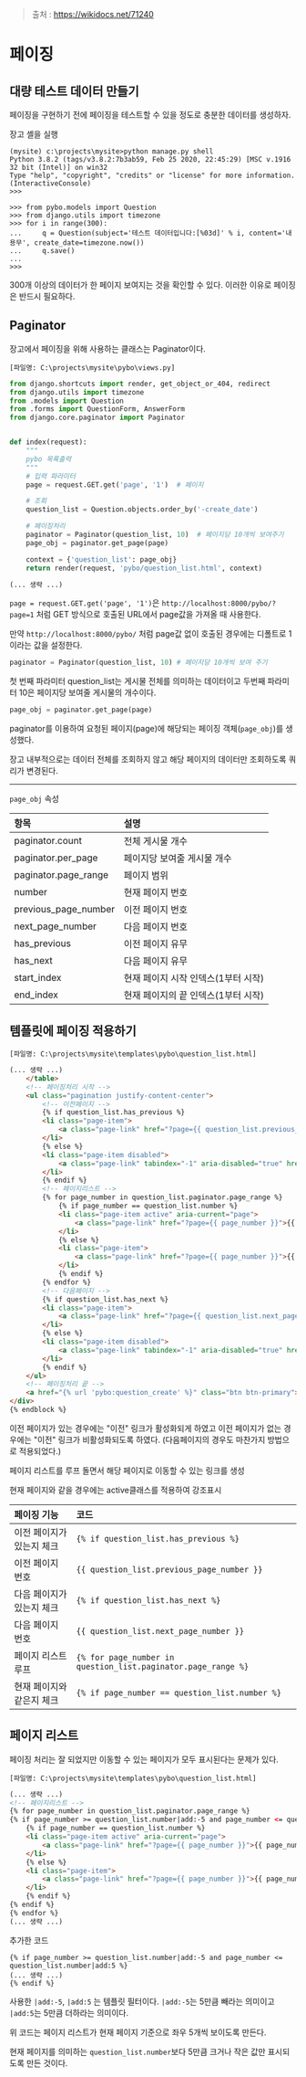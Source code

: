 > 출처 : https://wikidocs.net/71240



# 페이징



## 대량 테스트 데이터 만들기

페이징을 구현하기 전에 페이징을 테스트할 수 있을 정도로 충분한 데이터를 생성하자.

장고 셸을 실행

```
(mysite) c:\projects\mysite>python manage.py shell
Python 3.8.2 (tags/v3.8.2:7b3ab59, Feb 25 2020, 22:45:29) [MSC v.1916 32 bit (Intel)] on win32
Type "help", "copyright", "credits" or "license" for more information.
(InteractiveConsole)
>>>
```

```
>>> from pybo.models import Question
>>> from django.utils import timezone
>>> for i in range(300):
...     q = Question(subject='테스트 데이터입니다:[%03d]' % i, content='내용무', create_date=timezone.now())
...     q.save()
...
>>>  
```

300개 이상의 데이터가 한 페이지 보여지는 것을 확인할 수 있다. 이러한 이유로 페이징은 반드시 필요하다.



## Paginator

장고에서 페이징을 위해 사용하는 클래스는 Paginator이다.

`[파일명: C:\projects\mysite\pybo\views.py]`

```python
from django.shortcuts import render, get_object_or_404, redirect
from django.utils import timezone
from .models import Question
from .forms import QuestionForm, AnswerForm
from django.core.paginator import Paginator  


def index(request):
    """
    pybo 목록출력
    """
    # 입력 파라미터
    page = request.GET.get('page', '1')  # 페이지

    # 조회
    question_list = Question.objects.order_by('-create_date')

    # 페이징처리
    paginator = Paginator(question_list, 10)  # 페이지당 10개씩 보여주기
    page_obj = paginator.get_page(page)

    context = {'question_list': page_obj}
    return render(request, 'pybo/question_list.html', context)

(... 생략 ...)
```

`page = request.GET.get('page', '1')`은 `http://localhost:8000/pybo/?page=1` 처럼 GET 방식으로 호출된 URL에서 page값을 가져올 때 사용한다.

만약 `http://localhost:8000/pybo/` 처럼 page값 없이 호출된 경우에는 디폴트로 1이라는 값을 설정한다.

```python
paginator = Paginator(question_list, 10) # 페이지당 10개씩 보여 주기
```

첫 번째 파라미터 question_list는 게시물 전체를 의미하는 데이터이고 두번째 파라미터 10은 페이지당 보여줄 게시물의 개수이다.

```python
page_obj = paginator.get_page(page)
```

paginator를 이용하여 요청된 페이지(page)에 해당되는 페이징 객체(`page_obj`)를 생성했다.

장고 내부적으로는 데이터 전체를 조회하지 않고 해당 페이지의 데이터만 조회하도록 쿼리가 변경된다.

---

`page_obj` 속성

| 항목                 | 설명                                |
| :------------------- | :---------------------------------- |
| paginator.count      | 전체 게시물 개수                    |
| paginator.per_page   | 페이지당 보여줄 게시물 개수         |
| paginator.page_range | 페이지 범위                         |
| number               | 현재 페이지 번호                    |
| previous_page_number | 이전 페이지 번호                    |
| next_page_number     | 다음 페이지 번호                    |
| has_previous         | 이전 페이지 유무                    |
| has_next             | 다음 페이지 유무                    |
| start_index          | 현재 페이지 시작 인덱스(1부터 시작) |
| end_index            | 현재 페이지의 끝 인덱스(1부터 시작) |



## 템플릿에 페이징 적용하기

`[파일명: C:\projects\mysite\templates\pybo\question_list.html]`

```html
(... 생략 ...)
    </table>
    <!-- 페이징처리 시작 -->
    <ul class="pagination justify-content-center">
        <!-- 이전페이지 -->
        {% if question_list.has_previous %}
        <li class="page-item">
            <a class="page-link" href="?page={{ question_list.previous_page_number }}">이전</a>
        </li>
        {% else %}
        <li class="page-item disabled">
            <a class="page-link" tabindex="-1" aria-disabled="true" href="#">이전</a>
        </li>
        {% endif %}
        <!-- 페이지리스트 -->
        {% for page_number in question_list.paginator.page_range %}
            {% if page_number == question_list.number %}
            <li class="page-item active" aria-current="page">
                <a class="page-link" href="?page={{ page_number }}">{{ page_number }}</a>
            </li>
            {% else %}
            <li class="page-item">
                <a class="page-link" href="?page={{ page_number }}">{{ page_number }}</a>
            </li>
            {% endif %}
        {% endfor %}
        <!-- 다음페이지 -->
        {% if question_list.has_next %}
        <li class="page-item">
            <a class="page-link" href="?page={{ question_list.next_page_number }}">다음</a>
        </li>
        {% else %}
        <li class="page-item disabled">
            <a class="page-link" tabindex="-1" aria-disabled="true" href="#">다음</a>
        </li>
        {% endif %}
    </ul>
    <!-- 페이징처리 끝 -->
    <a href="{% url 'pybo:question_create' %}" class="btn btn-primary">질문 등록하기</a>
</div>
{% endblock %}
```

이전 페이지가 있는 경우에는 "이전" 링크가 활성화되게 하였고 이전 페이지가 없는 경우에는 "이전" 링크가 비활성화되도록 하였다. (다음페이지의 경우도 마찬가지 방법으로 적용되었다.)

페이지 리스트를 루프 돌면서 해당 페이지로 이동할 수 있는 링크를 생성

현재 페이지와 같을 경우에는 active클래스를 적용하여 강조표시

| 페이징 기능               | 코드                                                         |
| :------------------------ | :----------------------------------------------------------- |
| 이전 페이지가 있는지 체크 | `{% if question_list.has_previous %}`                        |
| 이전 페이지 번호          | `{{ question_list.previous_page_number }}`                   |
| 다음 페이지가 있는지 체크 | `{% if question_list.has_next %}`                            |
| 다음 페이지 번호          | `{{ question_list.next_page_number }}`                       |
| 페이지 리스트 루프        | `{% for page_number in question_list.paginator.page_range %}` |
| 현재 페이지와 같은지 체크 | `{% if page_number == question_list.number %}`               |



## 페이지 리스트

페이징 처리는 잘 되었지만 이동할 수 있는 페이지가 모두 표시된다는 문제가 있다.

`[파일명: C:\projects\mysite\templates\pybo\question_list.html]`

```html
(... 생략 ...)
<!-- 페이지리스트 -->
{% for page_number in question_list.paginator.page_range %}
{% if page_number >= question_list.number|add:-5 and page_number <= question_list.number|add:5 %}
    {% if page_number == question_list.number %}
    <li class="page-item active" aria-current="page">
        <a class="page-link" href="?page={{ page_number }}">{{ page_number }}</a>
    </li>
    {% else %}
    <li class="page-item">
        <a class="page-link" href="?page={{ page_number }}">{{ page_number }}</a>
    </li>
    {% endif %}
{% endif %}
{% endfor %}
(... 생략 ...)
```

추가한 코드

```
{% if page_number >= question_list.number|add:-5 and page_number <= question_list.number|add:5 %}
(... 생략 ...)
{% endif %}
```

사용한 `|add:-5`, `|add:5` 는 템플릿 필터이다. `|add:-5`는 5만큼 빼라는 의미이고 `|add:5`는 5만큼 더하라는 의미이다.

위 코드는 페이지 리스트가 현재 페이지 기준으로 좌우 5개씩 보이도록 만든다.

현재 페이지를 의미하는 `question_list.number`보다 5만큼 크거나 작은 값만 표시되도록 만든 것이다.